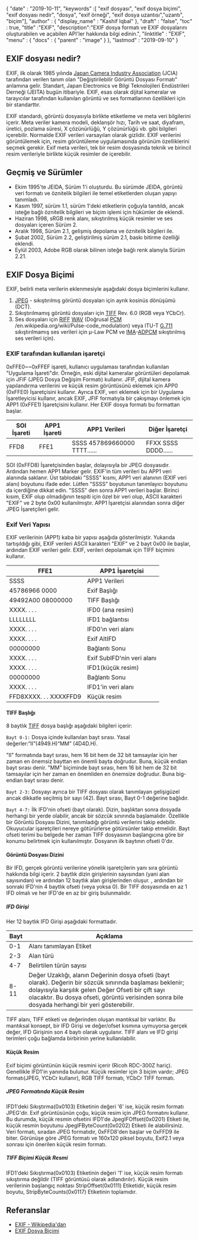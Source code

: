{
  "date" : "2019-10-11",
  "keywords" :[ "exif dosyası", "exif dosya biçimi", "exif dosyası nedir", "dosya", "exif örneği", "exif dosya uzantısı","uzantı", "biçim"],
  "author" : {
    "display_name" : "Kashif Iqbal"
},
  "draft" : "false",
  "toc" : true,
  "title" :"EXIF",
  "description":"EXIF dosya formatı ve EXIF dosyalarını oluşturabilen ve açabilen API'ler hakkında bilgi edinin.",
  "linktitle" : "EXIF",
  "menu" : {
    "docs" : {
      "parent" : "image"
}
},
  "lastmod" : "2019-09-10"
}

## EXIF dosyası nedir?
EXIF, ilk olarak 1985 yılında [Japan Camera Industry Association](https://en.wikipedia.org/wiki/Japan_Electronic_Industries_Development_Association) (JCIA) tarafından verilen tanım olan "Değiştirilebilir Görüntü Dosyası Formatı" anlamına gelir. Standart, Japan Electronics ve Bilgi Teknolojileri Endüstrileri Derneği (JEITA) bugün itibariyle. EXIF, esas olarak dijital kameralar ve tarayıcılar tarafından kullanılan görüntü ve ses formatlarının özellikleri için bir standarttır.

EXIF standardı, görüntü dosyasıyla birlikte etiketleme ve meta veri bilgilerini içerir. Meta veriler kamera modeli, deklanşör hızı, Tarih ve saat, diyafram, üretici, pozlama süresi, X çözünürlüğü, Y çözünürlüğü vb. gibi bilgileri içerebilir. Normalde EXIF verileri varsayılan olarak gizlidir. EXIF verilerini görüntülemek için, resim görüntüleme uygulamasında görünüm özelliklerini seçmek gerekir. Exif meta verileri, tek bir resim dosyasında teknik ve birincil resim verileriyle birlikte küçük resimler de içerebilir.

## Geçmiş ve Sürümler ##

* Ekim 1995'te JEIDA, Sürüm 1'i oluşturdu. Bu sürümde JEIDA, görüntü veri formatı ve öznitelik bilgileri ile temel etiketlerden oluşan yapıyı tanımladı.
* Kasım 1997, sürüm 1.1, sürüm 1'deki etiketlerin çoğuyla tanıtıldı, ancak isteğe bağlı öznitelik bilgileri ve biçim işlemi için hükümler de eklendi.
* Haziran 1998, sRGB renk alanı, sıkıştırılmış küçük resimler ve ses dosyaları içeren Sürüm 2.
* Aralık 1998, Sürüm 2.1, gelişmiş depolama ve öznitelik bilgileri ile.
* Şubat 2002, Sürüm 2.2, geliştirilmiş sürüm 2.1, baskı bitirme özelliği eklendi.
* Eylül 2003, Adobe RGB olarak bilinen isteğe bağlı renk alanıyla Sürüm 2.21.

## EXIF Dosya Biçimi

EXIF, belirli meta verilerin eklenmesiyle aşağıdaki dosya biçimlerini kullanır.

1. [JPEG](/tr/image/jpeg/) - sıkıştırılmış görüntü dosyaları için ayrık kosinüs dönüşümü (DCT).
1. Sıkıştırılmamış görüntü dosyaları için [TIFF](/tr/image/tiff/) Rev. 6.0 (RGB veya YCbCr).
1. Ses dosyaları için [RIFF](https://en.wikipedia.org/wiki/Resource_Interchange_File_Format) [WAV](https://en.wikipedia.org/wiki/WAV) (Doğrusal [PCM](https:/) /en.wikipedia.org/wiki/Pulse-code_modulation) veya ITU-T [G.711](https://en.wikipedia.org/wiki/G.711) sıkıştırılmamış ses verileri için μ-Law PCM ve [ IMA](https://en.wikipedia.org/wiki/Interactive_Multimedia_Association)-[ADPCM](https://en.wikipedia.org/wiki/ADPCM) sıkıştırılmış ses verileri için).

### EXIF tarafından kullanılan işaretçi ###

0xFFE0~~0xFFEF işareti, kullanıcı uygulaması tarafından kullanılan "Uygulama İşareti"dir. Örneğin, eski dijital kameralar görüntüleri depolamak için JFIF (JPEG Dosya Değişim Formatı) kullanır. JFIF, dijital kamera yapılandırma verilerini ve küçük resim görüntüsünü eklemek için APP0 (0xFFE0) İşaretçisini kullanır. Ayrıca EXIF, veri eklemek için bir Uygulama İşaretleyicisi kullanır, ancak EXIF, JFIF formatıyla bir çakışmayı önlemek için APP1 (0xFFE1) İşaretçisini kullanır. Her EXIF dosya formatı bu formattan başlar.


|SOI İşareti|APP1 İşareti|APP1 Verileri|Diğer İşaretçi
---|---|---|---|
|FFD8|FFE1|SSSS 457869660000 TTTT......|FFXX SSSS DDDD......

SOI (0xFFD8) İşaretçisinden başlar, dolayısıyla bir JPEG dosyasıdır. Ardından hemen APP1 Marker gelir. EXIF'in tüm verileri bu APP1 veri alanında saklanır. Üst tablodaki "SSSS" kısmı, APP1 veri alanının (EXIF veri alanı) boyutunu ifade eder. Lütfen "SSSS" boyutunun tanımlayıcı boyutunu da içerdiğine dikkat edin. "SSSS" den sonra APP1 verileri başlar. Birinci kısım, EXIF olup olmadığının tespiti için özel bir veri olup, ASCII karakteri "EXIF" ve 2 byte 0x00 kullanılmıştır. APP1 İşaretçisi alanından sonra diğer JPEG İşaretçileri gelir.

### Exif Veri Yapısı ###

EXIF verilerinin (APP1) kaba bir yapısı aşağıda gösterilmiştir. Yukarıda tartışıldığı gibi, EXIF verileri ASCII karakteri "EXIF" ve 2 bayt 0x00 ile başlar, ardından EXIF verileri gelir. EXIF, verileri depolamak için TIFF biçimini kullanır.


|FFE1|APP1 İşaretçisi
---|---|
|SSSS|APP1 Verileri|APP1 Veri Boyutu
|45786966 0000|Exif Başlığı
|49492A00 08000000|TIFF Başlığı
|XXXX. . . .|IFD0 (ana resim)|Dizin
|LLLLLLLL|IFD1 bağlantısı
|XXXX. . . .|IFD0'ın veri alanı
|XXXX. . . .|Exif AltIFD|Dizini
|00000000|Bağlantı Sonu
|XXXX. . . .|Exif SubIFD'nin veri alanı
|XXXX. . . .|IFD1(küçük resim)|Dizin
|00000000|Bağlantı Sonu
|XXXX. . . .|IFD1'in veri alanı
|FFD8XXXX. . . XXXXFFD9|Küçük resim

#### TIFF Başlığı ####

8 baytlık [TIFF](/tr/image/tiff/) dosya başlığı aşağıdaki bilgileri içerir:

`Bayt 0-1:` Dosya içinde kullanılan bayt sırası. Yasal değerler:“II”(4949.H)“MM” (4D4D.H).

"II" formatında bayt sırası, hem 16 bit hem de 32 bit tamsayılar için her zaman en önemsiz bayttan en önemli bayta doğrudur. Buna, küçük endian bayt sırası denir. "MM" biçiminde bayt sırası, hem 16 bit hem de 32 bit tamsayılar için her zaman en önemliden en önemsize doğrudur. Buna big-endian bayt sırası denir.

`Bayt 2-3:` Dosyayı ayrıca bir TIFF dosyası olarak tanımlayan gelişigüzel ancak dikkatle seçilmiş bir sayı (42). Bayt sırası, Bayt 0-1 değerine bağlıdır.

`Bayt 4-7:` İlk IFD'nin ofseti (bayt olarak). Dizin, başlıktan sonra dosyada herhangi bir yerde olabilir, ancak bir sözcük sınırında başlamalıdır. Özellikle bir Görüntü Dosyası Dizini, tanımladığı görüntü verilerini takip edebilir. Okuyucular işaretçileri nereye götürürlerse götürsünler takip etmelidir. Bayt ofseti terimi bu belgede her zaman TIFF dosyasının başlangıcına göre bir konumu belirtmek için kullanılmıştır. Dosyanın ilk baytının ofseti 0'dır.

#### Görüntü Dosyası Dizini ####

Bir IFD, gerçek görüntü verilerine yönelik işaretçilerin yanı sıra görüntü hakkında bilgi içerir. 2 baytlık dizin girişlerinin sayısından (yani alan sayısından) ve ardından 12 baytlık alan girişlerinden oluşur. , ardından bir sonraki IFD'nin 4 baytlık ofseti (veya yoksa 0). Bir TIFF dosyasında en az 1 IFD olmalı ve her IFD'de en az bir giriş bulunmalıdır.

##### IFD Girişi #####

Her 12 baytlık IFD Girişi aşağıdaki formattadır.


|Bayt|Açıklama
---|---|
|0-1|Alanı tanımlayan Etiket
|2-3|Alan türü
|4-7|Belirtilen türün sayısı
|8-11|Değer Uzaklığı, alanın Değerinin dosya ofseti (bayt olarak). Değerin bir sözcük sınırında başlaması beklenir; dolayısıyla karşılık gelen Değer Ofseti bir çift sayı olacaktır. Bu dosya ofseti, görüntü verisinden sonra bile dosyada herhangi bir yeri gösterebilir.

TIFF alanı, TIFF etiketi ve değerinden oluşan mantıksal bir varlıktır. Bu mantıksal konsept, bir IFD Girişi ve değer/ofset kısmına uymuyorsa gerçek değer, IFD Girişinin son 4 baytı olarak uygulanır. TIFF alanı ve IFD girişi terimleri çoğu bağlamda birbirinin yerine kullanılabilir.

#### Küçük Resim ####

Exif biçimi görüntünün küçük resmini içerir (Ricoh RDC-300Z hariç). Genellikle IFD1'in yanında bulunur. Küçük resimler için 3 biçim vardır; JPEG formatı(JPEG, YCbCr kullanır), RGB TIFF formatı, YCbCr TIFF formatı.

##### JPEG Formatında Küçük Resim #####

IFD1'deki Sıkıştırma(0x0103) Etiketinin değeri '6' ise, küçük resim formatı JPEG'dir. Exif görüntüsünün çoğu, küçük resim için JPEG formatını kullanır. Bu durumda, küçük resmin ofsetini IFD1'de JpegIFOffset(0x0201) Etiketi ile, küçük resmin boyutunu JpegIFByteCount(0x0202) Etiketi ile alabilirsiniz. Veri formatı, sıradan JPEG formatıdır, 0xFFD8'den başlar ve 0xFFD9 ile biter. Görünüşe göre JPEG formatı ve 160x120 piksel boyutu, Exif2.1 veya sonrası için önerilen küçük resim formatı.

##### TIFF Biçimi Küçük Resmi #####

IFD1'deki Sıkıştırma(0x0103) Etiketinin değeri '1' ise, küçük resim formatı sıkıştırma değildir (TIFF görüntüsü olarak adlandırılır). Küçük resim verilerinin başlangıç noktası StripOffset(0x0111) Etiketidir, küçük resim boyutu, StripByteCounts(0x0117) Etiketinin toplamıdır.

## Referanslar ##

* [EXIF - Wikipedia'dan](https://en.wikipedia.org/wiki/Exif)
* [EXIF Dosya Biçimi](https://www.media.mit.edu/pia/Research/deepview/exif.html)

